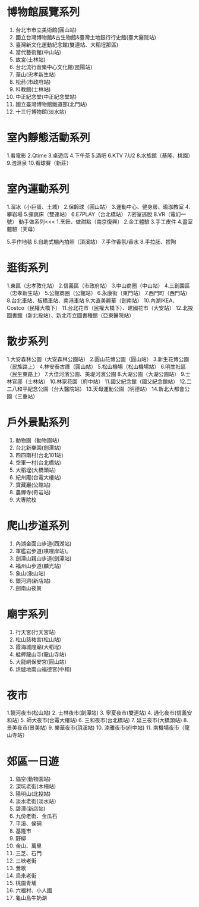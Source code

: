 # 博物館展覽系列

1. 台北市市立美術館(圓山站)
2. 國立台灣博物館&古生物館&臺灣土地銀行行史館(臺大醫院站)
3. 臺灣新文化運動紀念館(雙連站、大稻埕那區)
4. 當代藝術館(中山站)
5. 故宮(士林站)
6. 台北流行音樂中心文化館(昆陽站)
7. 華山(忠孝新生站)
8. 松菸(市政府站)
9. 科教館(士林站)
10. 中正紀念堂(中正紀念堂站)
11. 國立臺灣博物館鐵道部(北門站)
12. 十三行博物館(淡水站)

# 室內靜態活動系列

1.看電影
2.Qtime
3.桌遊店
4.下午茶
5.酒吧
6.KTV
7.U2
8.水族館（基隆、桃園）
9.泡溫泉
10.看球賽（新莊）

# 室內運動系列

1.溜冰（小巨蛋、土城）
2.保齡球（圓山站）
3.運動中心、健身房、瑜珈教室
4.攀岩場
5.彈跳床（雙連站）
6.E7PLAY（台北橋站）
7.密室逃脫
8.VR（電幻一號）
動手做系列<<<
1.烹飪、做甜點（南京復興）
2.金工體驗
3.手工皮件
4.畫室體驗（天母）

5.手作地毯
6.自助式棚內拍照（頂溪站）
7.手作香氛/香水
8.手拉胚、捏陶

# 逛街系列

1.東區（忠孝敦化站）
2.信義區（市政府站）
3.中山商圈（中山站）
4.三創園區（忠孝新生站）
5.公館商圈（公館站）
6.永康街（東門站）
7.西門町（西門站）
8.台北車站、板橋車站、南港車站
9.大直美麗華（劍南站）
10.內湖IKEA、Costco（民權大橋下）
11.台北花市（民權大橋下）、建國花市（大安站）
12.北投圖書館（新北投站）、新北市立圖書種館（亞東醫院站）

# 散步系列

1.大安森林公園（大安森林公園站）
2.圓山花博公園（圓山站）
3.新生花博公園（民族路上）
4.林安泰古厝（圓山站）
5.松山機場（松山機場站）
6.明生社區（民生東路上）
7.大佳河濱公園、美堤河濱公園
8.大湖公園（大湖公園站）
9.士林官邸（士林站）
10.林家花園（府中站）
11.國父紀念館（國父紀念館站）
12.二二八和平紀念公園（台大醫院站）
13.天母運動公園（明德站）
14.新北大都會公園（三重站）

# 戶外景點系列

1. 動物園（動物園站）
2. 台北新樂園(劍潭站)
3. 四四南村(台北101站)
4. 空軍一村(台北橋站)
5. 大稻埕(大橋頭站)
6. 紀州庵(台電大樓站)
7. 寶藏巖(公館站)
8. 農禪寺(奇岩站)
9. 大專院校

# 爬山步道系列

1. 內湖金面山步道(西湖站)
2. 軍艦岩步道(唭哩岸站)。
3. 劍潭山親山步道(劍潭站)
4. 福州山步道(麟光站)
5. 象山(象山站)
6. 銀河洞(新店站)
7. 劍南山夜景

# 廟宇系列

1. 行天宮(行天宮站)
2. 松山慈祐宮(松山站)
3. 霞海城隍廟(大稻埕)
4. 艋舺龍山寺(龍山寺站)
5. 大龍峒保安宮(圓山站）
6. 烘爐地南山福德宮(中和)

# 夜市

1.饒河夜市(松山站)
2. 士林夜市(劍潭站)
3. 寧夏夜市(雙連站)
4. 通化夜市(信義安和站)
5. 師大夜市(台電大樓站)
6. 三和夜市(台北橋站)
7. 延三夜市(大橋頭站)
8. 景美夜市(景美站)
9. 樂華夜市(頂溪站)
10. 湳雅夜市(府中站)
11. 南機場夜市（龍山寺站）

# 郊區一日遊

1. 貓空(動物園站)
2. 深坑老街(木柵站)
3. 陽明山(北投站)
4. 淡水老街(淡水站）
5. 碧潭(新店站)
6. 九份老街、金瓜石
7. 平溪、侯硐
8. 基隆市
9. 野柳
10. 金山、萬里
11. 三芝、石門
12. 三峽老街
13. 鶯歌
14. 烏來老街
15. 桃園青埔
16. 六福村、小人國
17. 龜山島牛奶湖
